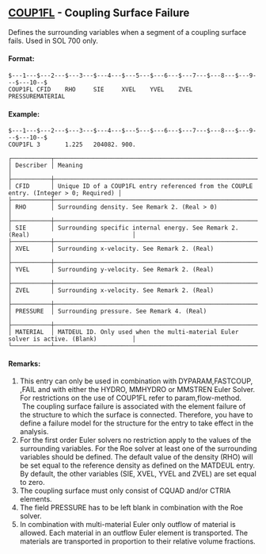 ## [COUP1FL](https://nexus.hexagon.com/documentationcenter/bundle/MSC_Nastran_2022.4/page/Nastran_Combined_Book/qrg/bulkc2/TOC.COUP1FL.xhtml) - Coupling Surface Failure

Defines the surrounding variables when a segment of a coupling surface fails. Used in SOL 700 only.

#### Format:

```nastran
$---1---$---2---$---3---$---4---$---5---$---6---$---7---$---8---$---9---$---10--$
COUP1FL CFID    RHO     SIE     XVEL    YVEL    ZVEL    PRESSUREMATERIAL        
```

#### Example:

```nastran
$---1---$---2---$---3---$---4---$---5---$---6---$---7---$---8---$---9---$---10--$
COUP1FL 3       1.225   204082. 900.                                            
```

```text
┌───────────┬────────────────────────────────────────────────────────────────────────────────────────┐
│ Describer │ Meaning                                                                                │
├───────────┼────────────────────────────────────────────────────────────────────────────────────────┤
│ CFID      │ Unique ID of a COUP1FL entry referenced from the COUPLE entry. (Integer > 0; Required) │
├───────────┼────────────────────────────────────────────────────────────────────────────────────────┤
│ RHO       │ Surrounding density. See Remark 2. (Real > 0)                                          │
├───────────┼────────────────────────────────────────────────────────────────────────────────────────┤
│ SIE       │ Surrounding specific internal energy. See Remark 2. (Real)                             │
├───────────┼────────────────────────────────────────────────────────────────────────────────────────┤
│ XVEL      │ Surrounding x-velocity. See Remark 2. (Real)                                           │
├───────────┼────────────────────────────────────────────────────────────────────────────────────────┤
│ YVEL      │ Surrounding y-velocity. See Remark 2. (Real)                                           │
├───────────┼────────────────────────────────────────────────────────────────────────────────────────┤
│ ZVEL      │ Surrounding x-velocity. See Remark 2. (Real)                                           │
├───────────┼────────────────────────────────────────────────────────────────────────────────────────┤
│ PRESSURE  │ Surrounding pressure. See Remark 4. (Real)                                             │
├───────────┼────────────────────────────────────────────────────────────────────────────────────────┤
│ MATERIAL  │ MATDEUL ID. Only used when the multi-material Euler solver is active. (Blank)          │
└───────────┴────────────────────────────────────────────────────────────────────────────────────────┘
```

#### Remarks:

1. This entry can only be used in combination with DYPARAM,FASTCOUP, ,FAIL and with either the HYDRO, MMHYDRO or MMSTREN Euler Solver. For restrictions on the use of COUP1FL refer to param,flow-method.  The coupling surface failure is associated with the element failure of the structure to which the surface is connected. Therefore, you have to define a failure model for the structure for the entry to take effect in the analysis.
2. For the first order Euler solvers no restriction apply to the values of the surrounding variables. For the Roe solver at least one of the surrounding variables should be defined. The default value of the density (RHO) will be set equal to the reference density as defined on the MATDEUL entry. By default, the other variables (SIE, XVEL, YVEL and ZVEL) are set equal to zero.
3. The coupling surface must only consist of CQUAD and/or CTRIA elements.
4. The field PRESSURE has to be left blank in combination with the Roe solver.
5. In combination with multi-material Euler only outflow of material is allowed. Each material in an outflow Euler element is transported. The materials are transported in proportion to their relative volume fractions.
